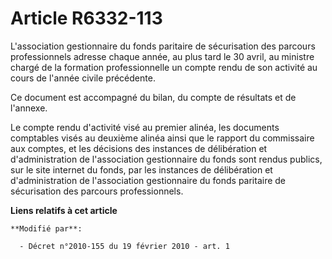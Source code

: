 # Article R6332-113

L'association gestionnaire du   fonds paritaire de sécurisation des parcours professionnels adresse chaque année, au plus
tard le 30 avril, au ministre chargé de la formation professionnelle un compte rendu de son activité au cours de l'année
civile précédente. 

Ce document est accompagné du bilan, du compte de résultats et de l'annexe.

Le compte rendu d'activité visé au premier alinéa, les documents comptables visés au deuxième alinéa ainsi que le rapport du
commissaire aux comptes, et les décisions des instances de délibération et d'administration de l'association gestionnaire du
fonds sont rendus publics, sur le site internet du fonds, par les instances de délibération et d'administration de
l'association gestionnaire du fonds paritaire de sécurisation des parcours professionnels.

**Liens relatifs à cet article**

	**Modifié par**:

	  - Décret n°2010-155 du 19 février 2010 - art. 1
